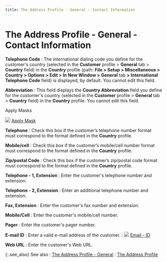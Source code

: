 ```yaml
---
title: The Address Profile - General - Contact Information
---
```


# The Address Profile - General - Contact Information


**Telephone Code**
: The international dialing code you define for the  customer's country (selected in the **Customer**  profile > **General** tab >  **Country** field) in the **Country**  profile (path: **File &gt; Setup &gt; Miscellaneous 
 &gt; Country &gt; Options &gt; Edit &gt; In New Window &gt; General** tab **&gt; International Telephone Code** field)  is displayed, by default. You cannot edit this field.


**Abbreviation**
: This field displays the **Country 
 Abbreviation** field you define for the customer's country (selected  in the **Customer** profile > **General** tab > **Country**  field) in the **Country** profile.  You cannot edit this field.


Apply Masks


![]({{site.mc_baseurl}}/img/lens.gif) [Apply Mask]({{site.mc_baseurl}}/customer-details/customer-billing-information/apply_mask_billing.html)


**Telephone**
: Check this box if the customer’s telephone number  format must correspond to the format defined in the **Country**  profile.


**Mobile/cell**
: Check this box if the customer’s mobile/cell number  format must correspond to the format defined in the **Country**  profile.


**Zip/postal Code**
: Check this box if the customer’s zip/postal code  format must correspond to the format defined in the **Country**  profile.


**Telephone - 1, Extension**
: Enter the customer's telephone number and extension.


**Telephone - 2, Extension**
: Enter an additional telephone number and extension.


**Fax, Extension**
: Enter the customer's fax number and extension.


**Mobile/Cell**
: Enter the customer's mobile/cell number.


**Pager**
: Enter the customer's pager number.


**E-mail ID**
: Enter a valid e-mail address of the customer.
: ![]({{site.mc_baseurl}}/img/lens.gif) [Email  - ID]({{site.mc_baseurl}}/customer-details/customer-billing-information/e_mail_id_billing.html)


**Web URL**
: Enter the customer's Web URL.


{:.see_also}
See also
: [The Address  Profile - General]({{site.mc_baseurl}}/creating-a-customer/the-customer-profile-addresses/the-address-profile/the_address_profile_general.html)
: [The Address Profile]({{site.mc_baseurl}}/creating-a-customer/the-customer-profile-addresses/the-address-profile/the_address_profile.html)
